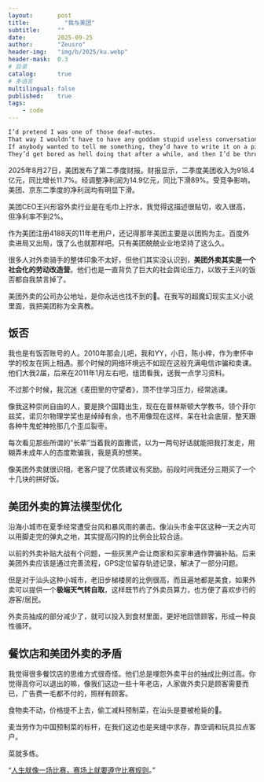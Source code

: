 ```yaml
---
layout:       post
title:          "我与美团"
subtitle:     ""
date:         2025-09-25
author:       "Zeusro"
header-img:   "img/b/2025/ku.webp"
header-mask:  0.3
# 目录
catalog:      true
# 多语言
multilingual: false
published:    true
tags:
    - code
---
```


```txt
I’d pretend I was one of those deaf-mutes. 
That way I wouldn’t have to have any goddam stupid useless conversations with anybody. 
If anybody wanted to tell me something, they’d have to write it on a piece of paper and shove it over to me. 
They’d get bored as hell doing that after a while, and then I’d be through with having conversations for the rest of my life.
```

2025年8月27日，美团发布了第二季度财报。财报显示，二季度美团收入为918.4亿元，同比增长11.7%。经调整净利润为14.9亿元，同比下滑89%。受竞争影响，美团、京东二季度的净利润均有明显下滑。

美团CEO王兴形容外卖行业是在毛巾上拧水，我觉得这描述很贴切，收入很高，但净利率不到2%。

作为美团注册4188天的11年老用户，还记得那年美团主要是以团购为主。百度外卖进局又出局，饿了么也就那样吧。只有美团兢兢业业地坚持了这么久。

很多人对外卖骑手的整体印象不太好，但他们其实没认识到，**美团外卖其实是一个社会化的劳动改造营**。他们也是一直背负了巨大的社会舆论压力，以致于王兴的饭否都自我禁言掉了。

美团外卖的公司办公地址，是你永远也找不到的🤣。在我写的超魔幻现实主义小说里面，我把美团称为全真教。

## 饭否

我也是有饭否账号的人。2010年那会儿吧，我和YY，小日，陈小梓，作为聿怀中学的校友在网上相遇。那个时候的网络环境远不如现在这般充满电信诈骗和卖课。
他们大我2届，后来在2011年1月左右吧，组团看我，送我一点学习资料。

不过那个时候，我沉迷《麦田里的守望者》，顶不住学习压力，经常逃课。

像我这种崇尚自由的人，要是换个国籍出生，现在在普林斯顿大学教书，领个菲尔兹奖，诺贝尔物理学奖也是绰绰有余，也不用像现在这样，呆在社会底层，整天跟各种牛鬼蛇神抢那几个歪瓜裂枣。

每次看见那些所谓的“长辈”当着我的面撒谎，以为一两句好话就能把我打发走，用糊弄未成年人的态度欺骗我，我是真的想笑。

像美团外卖就很识相，老客户提了优质建议有奖励。前段时间我还分三期买了一个十几块的拼好饭。

## 美团外卖的算法模型优化

沿海小城市在夏季经常遭受台风和暴风雨的袭击。像汕头市金平区这种一天之内可以用脚走完的弹丸之地，其实提高闪购的比例会比较合适。

以前的外卖补贴大战有个问题，一些灰黑产会让商家和买家串通作弊骗补贴。后来美团外卖应该是通过完善流程，GPS定位留存轨迹记录，解决了一部分问题。

但是对于汕头这种小城市，老旧步梯楼房的比例很高，而且遍地都是美食，如果外卖可以提供一个**极端天气转自取**，这样既节约了外卖员算力，也方便了喜欢步行的游客/居民。

外卖员抽成的部分减少了，就可以投入到食材里面，更好地回馈顾客，形成一种良性循环。

## 餐饮店和美团外卖的矛盾

我觉得很多餐饮店的思维方式很奇怪。他们总是埋怨外卖平台的抽成比例过高。你觉得高你可以退出的嘛，像我们这边一些十年老店，人家做外卖只是顾客需要而已，广告费一毛都不付的，照样有顾客。

食物卖不动，价格提不上去，偷工减料预制菜，在汕头是要被枪毙的🤣。

麦当劳作为中国预制菜的标杆，在我们这边也是夹缝中求存，靠空调和玩具拉点客户。

菜就多练。

“[人生就像一场比赛，赛场上就要遵守比赛规则](https://www.zhihu.com/tardis/zm/art/520220963?source_id=1003)。”
